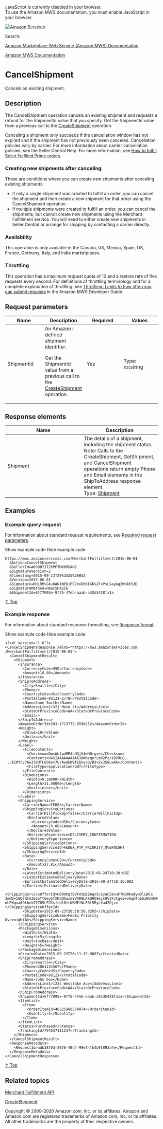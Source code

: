 <div id="MWSDX_noscript">

JavaScript is currently disabled in your browser.  
To use the Amazon MWS documentation, you must enable JavaScript in your
browser.

</div>

<div id="MWSDX_divtop">

[![Amazon
Services](https://images-na.ssl-images-amazon.com/images/G/08/mwsportal/fr_FR/amazonservices.gif "Amazon Services")](http://services.amazon.fr)

<div id="MWSDX_search">

<span id="MWSDX_searchlbl">Search:</span>

</div>

  
<span id="MWSDX_titlebar">[Amazon Marketplace Web Service (Amazon MWS)
Documentation](https://developer.amazonservices.fr/gp/mws/docs.html)</span>

</div>

<div id="MWSDX_divbottom">

<div id="MWSDX_divleft">

<div id="MWSDX_toc">

</div>

</div>

<div id="MWSDX_divright">

<div id="MWSDX_content">

<span id="MWSDX_breadcrumbs">[Amazon MWS
Documentation](https://developer.amazonservices.fr/gp/mws/docs.html)</span>

<div id="MerchFulFill_CancelShipment" class="nested0">

# CancelShipment

<div class="body">

<span class="ph">Cancels an existing shipment.</span>

</div>

<div id="Description" class="topic concept nested1">

## Description

<div class="body conbody">

The <span class="keyword apiname">CancelShipment</span> operation
cancels an existing shipment and requests a refund for the <span
class="keyword parmname">ShipmentId</span> value that you specify. <span
class="ph">Get the <span class="keyword parmname">ShipmentId</span>
value from a previous call to the
<a href="MerchFulfill_CreateShipment.md" class="xref">CreateShipment</a>
operation.</span>

Canceling a shipment only succeeds if the cancellation window has not
expired and if the shipment has not previously been canceled. <span
class="ph">Cancellation policies vary by carrier. For more information
about carrier cancellation policies, see the Seller Central Help.</span>
<span class="ph">For more information, see
<a href="MerchFulfill_HowToUseForPrime.md" class="xref">How to fulfill Seller Fulfilled Prime orders</a>.</span>

<div class="section">

### Creating new shipments after canceling

<div class="p">

These are conditions where you can create new shipments after canceling
existing shipments:

-   If only a single shipment was created to fulfill an order, you can
    cancel the shipment and then create a new shipment for that order
    using the <span class="keyword apiname">CancelShipment</span>
    operation.
-   If multiple shipments were created to fulfill an order, you can
    cancel the shipments, but cannot create new shipments using the
    <span class="ph">Merchant Fulfillment service</span>. You will need
    to either create new shipments in Seller Central or arrange for
    shipping by contacting a carrier directly.

</div>

</div>

<div class="section">

### Availability

This operation is only available in the Canada, US, Mexico, Spain, UK,
France, Germany, Italy, and India marketplaces.

</div>

<div class="section">

### Throttling

<span class="ph">This operation has a maximum request quota of 10 and a
restore rate of five requests every second. For definitions of
throttling terminology and for a complete explanation of throttling, see
<a href="../dev_guide/DG_Throttling.md" class="xref">Throttling: Limits to how often you can submit requests</a>
in the <span class="ph">Amazon MWS Developer Guide</span>.</span>

</div>

</div>

</div>

<div id="RequestParameters" class="topic reference nested1">

## Request parameters

<div class="body refbody">

<div class="tablenoborder">

<table id="RequestParameters__RequestParametersTable" class="table" data-cellpadding="4" data-cellspacing="0" data-summary="" data-frame="border" data-border="1" data-rules="all">
<colgroup>
<col style="width: 25%" />
<col style="width: 25%" />
<col style="width: 25%" />
<col style="width: 25%" />
</colgroup>
<thead class="thead" data-align="left">
<tr class="header row">
<th id="d166567e195" class="entry" data-valign="top" width="24.061810154525393%">Name</th>
<th id="d166567e198" class="entry" data-valign="top" width="22.075055187637975%">Description</th>
<th id="d166567e201" class="entry" data-valign="top" width="23.178807947019873%">Required</th>
<th id="d166567e204" class="entry" data-valign="top" width="30.684326710816777%">Values</th>
</tr>
</thead>
<tbody class="tbody">
<tr class="odd row">
<td class="entry" data-valign="top" width="24.061810154525393%" headers="d166567e195 "><span class="keyword parmname">ShipmentId</span></td>
<td class="entry" data-valign="top" width="22.075055187637975%" headers="d166567e198 "><span id="RequestParameters__d37865e269" class="ph">An Amazon-defined shipment identifier.</span>
<p><span id="RequestParameters__d37865e272" class="ph">Get the <span class="keyword parmname">ShipmentId</span> value from a previous call to the <a href="MerchFulfill_CreateShipment.md" class="xref">CreateShipment</a> operation.</span></p></td>
<td class="entry" data-valign="top" width="23.178807947019873%" headers="d166567e201 ">Yes</td>
<td class="entry" data-valign="top" width="30.684326710816777%" headers="d166567e204 "><span class="ph">Type: xs:string</span></td>
</tr>
</tbody>
</table>

</div>

</div>

</div>

<div id="ResponseElements" class="topic reference nested1">

## Response elements

<div class="body refbody">

<div class="tablenoborder">

<table id="ResponseElements__ResponseElementsTable" class="table" data-cellpadding="4" data-cellspacing="0" data-summary="" data-frame="border" data-border="1" data-rules="all">
<colgroup>
<col style="width: 50%" />
<col style="width: 50%" />
</colgroup>
<thead class="thead" data-align="left">
<tr class="header row">
<th id="d166567e268" class="entry" data-valign="top">Name</th>
<th id="d166567e271" class="entry" data-valign="top">Description</th>
</tr>
</thead>
<tbody class="tbody">
<tr class="odd row">
<td class="entry" data-valign="top" headers="d166567e268 "><span class="keyword parmname">Shipment</span></td>
<td class="entry" data-valign="top" headers="d166567e271 "><span class="ph">The details of a shipment, including the shipment status.</span>
<div class="p">
<div class="note note">
<span class="notetitle">Note:</span> Calls to the <span class="keyword apiname">CreateShipment</span>, <span class="keyword apiname">GetShipment</span>, and <span class="keyword apiname">CancelShipment</span> operations return empty <span class="keyword parmname">Phone</span> and <span class="keyword parmname">Email</span> elements in the <span class="keyword parmname">ShipToAddress</span> response element.
</div>
Type: <a href="MerchFulfill_Datatypes.md#Shipment" class="xref" title="The details of a shipment, including the shipment status.">Shipment</a>
</div></td>
</tr>
</tbody>
</table>

</div>

</div>

</div>

<div id="Examples" class="topic reference nested1">

## Examples

<div class="body refbody">

<div class="section">

### Example query request

<span class="ph">For information about standard request requirements,
see
<a href="../dev_guide/DG_RequiredRequestParameters.md" class="xref">Required request parameters</a>.</span>

<span class="ph expander"> <span class="keyword parmname xshow">Show
example code</span> <span class="keyword parmname xhide">Hide example
code</span> </span>

<div class="sectiondiv content">

``` pre
https://mws.amazonservices.com/MerchantFulfillment/2015-06-01
  &Action=CancelShipment
  &SellerId=A09087172RPFTMV0PGAN2
  &SignatureVersion=2
  &Timestamp=2015-09-23T20%3A35%3A05Z
  &Version=2015-06-01
  &Signature=HHLRMvGAu0ANINFbjPE7nvEH6IGK%2FxPsLGayAg2WekE%3D
  &SignatureMethod=HmacSHA256
  &ShipmentId=6f77095e-9f75-47eb-aaab-a42d5428fa1a
```

<a href="#Examples" class="xref">↑ Top</a>

</div>

</div>

<div class="section">

### Example response

<span class="ph">For information about standard response formatting, see
<a href="../dev_guide/DG_ResponseFormat.md" class="xref">Response format</a>.</span>

<span class="ph expander"> <span class="keyword parmname xshow">Show
example code</span> <span class="keyword parmname xhide">Hide example
code</span> </span>

<div class="sectiondiv content">

``` pre
<?xml version="1.0"?>
<CancelShipmentResponse xmlns="https://mws.amazonservices.com
/MerchantFulfillment/2015-06-01">
  <CancelShipmentResult>
    <Shipment>
      <Insurance>
        <CurrencyCode>USD</CurrencyCode>
        <Amount>10.00</Amount>
      </Insurance>
      <ShipToAddress>
        <City>Seattle</City>
        <Phone/>
        <CountryCode>US</CountryCode>
        <PostalCode>98121-2778</PostalCode>
        <Name>Jane Smith</Name>
        <AddressLine1>321 Main St</AddressLine1>
        <StateOrProvinceCode>WA</StateOrProvinceCode>
        <Email/>
      </ShipToAddress>
      <AmazonOrderId>903-1713775-3598252</AmazonOrderId>
      <Weight>
        <Value>10</Value>
        <Unit>oz</Unit>
      </Weight>
      <Label>
        <FileContents>
          <Checksum>DmsWbJpdMPALN3jV4wHOrg==</Checksum>
          <Contents>H4sIAAAAAAAAAK16WbeqyrLmO2Pc/zBVRLG...
...kI0Ycv76w378UfL6O6ev7UsAwmkWBfL6nycD/Bd+Zx3S8LwAA</Contents>
          <FileType>application/pdf</FileType>
        </FileContents>
        <Dimensions>
          <Width>8.50000</Width>
          <Length>11.00000</Length>
          <Unit>inches</Unit>
        </Dimensions>
      </Label>
      <ShippingService>
        <CarrierName>FEDEX</CarrierName>
        <ShippingServiceOptions>
          <CarrierWillPickUp>false</CarrierWillPickUp>
          <DeclaredValue>
            <CurrencyCode>USD</CurrencyCode>
            <Amount>10.00</Amount>
          </DeclaredValue>
          <DeliveryExperience>DELIVERY_CONFIRMATION
          </DeliveryExperience>
        </ShippingServiceOptions>
        <ShippingServiceId>FEDEX_PTP_PRIORITY_OVERNIGHT
        </ShippingServiceId>
        <Rate>
          <CurrencyCode>USD</CurrencyCode>
          <Amount>27.81</Amount>
        </Rate>
        <LatestEstimatedDeliveryDate>2015-09-24T10:30:00Z
        </LatestEstimatedDeliveryDate>
        <EarliestEstimatedDeliveryDate>2015-09-24T10:30:00Z
        </EarliestEstimatedDeliveryDate>
        <ShippingServiceOfferId>HDDUKqtQVFetpBZAqx5c1yaCZ9vuFfND0kudyw3lLWCa
3mN2+zUOsRCAZS2oYt0ey6fXKdOAucmYVXR9LAkU9O9eys9V3FJCgvQ+vAqm4bSAzHVH04vD8oLy
oUPKqxa8Otbek97Z85LFUSsfcUf8frNRMEfNLP8t5RyLXa4ZOjc=</ShippingServiceOfferId>
        <ShipDate>2015-09-23T20:10:56.829Z</ShipDate>
        <ShippingServiceName>FedEx Priority OvernightÂ®</ShippingServiceName>
      </ShippingService>
      <PackageDimensions>
        <Width>5</Width>
        <Length>5</Length>
        <Unit>inches</Unit>
        <Height>5</Height>
      </PackageDimensions>
      <CreatedDate>2015-09-23T20:11:12.908Z</CreatedDate>
      <ShipFromAddress>
        <City>Seattle</City>
        <Phone>2061234567</Phone>
        <CountryCode>US</CountryCode>
        <PostalCode>98121</PostalCode>
        <Name>John Doe</Name>
        <AddressLine1>1234 Westlake Ave</AddressLine1>
        <StateOrProvinceCode>WA</StateOrProvinceCode>
      </ShipFromAddress>
      <ShipmentId>6f77095e-9f75-47eb-aaab-a42d5428fa1a</ShipmentId>
      <ItemList>
        <Item>
          <OrderItemId>40525960574974</OrderItemId>
          <Quantity>1</Quantity>
        </Item>
      </ItemList>
      <Status>Purchased</Status>
      <TrackingId>794657111237</TrackingId>
    </Shipment>
  </CancelShipmentResult>
  <ResponseMetadata>
    <RequestId>adb18f0d-2076-48d4-99ef-fb4b9f892a4e</RequestId>
  </ResponseMetadata>
</CancelShipmentResponse>
```

<a href="#Examples" class="xref">↑ Top</a>

</div>

</div>

</div>

</div>

<div id="RelatedTopics" class="topic nested1">

## Related topics

<div class="body">

<a href="../merch_fulfill/MerchFulfill_Overview.md" class="xref">Merchant Fulfillment API</a>

<a href="MerchFulfill_CreateShipment.md" class="xref">CreateShipment</a>

</div>

</div>

</div>

<div id="MWSDX_footer">

Copyright © 2009-2020 Amazon.com, Inc. or its affiliates. Amazon and
Amazon.com are registered trademarks of Amazon.com, Inc. or its
affiliates. All other trademarks are the property of their respective
owners.

</div>

</div>

</div>

<div style="clear: both;">

</div>

</div>
